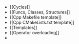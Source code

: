 
- [[Cycles]]
- [[Funcs, Classes, Structures]]
- [[Cpp Makefile template]]
- [[Cpp CMakeLists.txt template]]
- [[Templates]]
- [[Operator overloading]]
- 